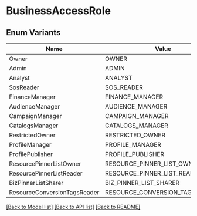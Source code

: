 # BusinessAccessRole

## Enum Variants

| Name | Value |
|---- | -----|
| Owner | OWNER |
| Admin | ADMIN |
| Analyst | ANALYST |
| SosReader | SOS_READER |
| FinanceManager | FINANCE_MANAGER |
| AudienceManager | AUDIENCE_MANAGER |
| CampaignManager | CAMPAIGN_MANAGER |
| CatalogsManager | CATALOGS_MANAGER |
| RestrictedOwner | RESTRICTED_OWNER |
| ProfileManager | PROFILE_MANAGER |
| ProfilePublisher | PROFILE_PUBLISHER |
| ResourcePinnerListOwner | RESOURCE_PINNER_LIST_OWNER |
| ResourcePinnerListReader | RESOURCE_PINNER_LIST_READER |
| BizPinnerListSharer | BIZ_PINNER_LIST_SHARER |
| ResourceConversionTagsReader | RESOURCE_CONVERSION_TAGS_READER |


[[Back to Model list]](../README.md#documentation-for-models) [[Back to API list]](../README.md#documentation-for-api-endpoints) [[Back to README]](../README.md)


